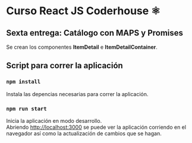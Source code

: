 # Curso React JS Coderhouse ⚛️
 
## Sexta entrega:  Catálogo con MAPS y Promises

Se crean los componentes **ItemDetail** e **ItemDetailContainer**. 

## Script para correr la aplicación

### `npm install`

Instala las depencias necesarias para correr la aplicación.

### `npm run start`

Inicia la aplicación en modo desarrollo.\
Abriendo [http://localhost:3000](http://localhost:3000) se puede ver la aplicación corriendo en el navegador así como la actualización de cambios que se hagan.